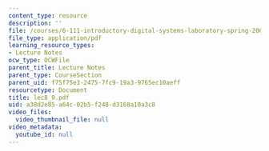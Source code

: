 ```yaml
---
content_type: resource
description: ''
file: /courses/6-111-introductory-digital-systems-laboratory-spring-2006/a38d2e85a64c02b5f248d3168a10a3c8_lec8_9.pdf
file_type: application/pdf
learning_resource_types:
- Lecture Notes
ocw_type: OCWFile
parent_title: Lecture Notes
parent_type: CourseSection
parent_uid: f75f75e3-2475-7fc9-19a3-9765ec10aeff
resourcetype: Document
title: lec8_9.pdf
uid: a38d2e85-a64c-02b5-f248-d3168a10a3c8
video_files:
  video_thumbnail_file: null
video_metadata:
  youtube_id: null
---
```

